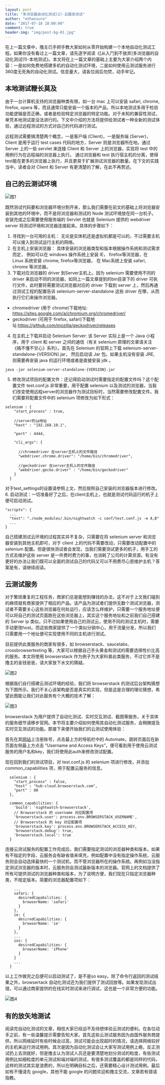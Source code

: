 ```yaml
---
layout: post
title: "多浏览器自动化测试(2)-云服务测试"
author: "ethansure"
date: "2017-07-18 18:00:00"
comment: true
header-img: "img/post-bg-01.jpg"
---
```


在上一篇文章中，撸主已手把手教大家如何从零开始构建一个本地自动化测试工程。如果你没有看过上一篇文章，请先逐字阅读《[从入门到不放弃]多浏览器的自动化测试(1)-本地测试》。本文将在上一篇文章的基础上主要为大家介绍两个内容：一是如何免费地搭建多机的自动化测试环境，二是如何使用云测试服务进行360度无死角的自动化测试。信息量大，请各位阅后勿焚，动手牢记。

## 本地测试鞭长莫及

由于一台计算机支持的浏览器种类有限，如一台 mac 上可以安装 safari, chrome, firefox, opera 等，而且通常只能安装一个版本的产品，所以本地测试多用于检验功能逻辑是否正确，或者是检验特定浏览器的特定功能。对于未知的兼容性测试，单凭本地测试是没法进行的。下文中介绍的方法将提供给测试者一种全新的测试体验，通过远程测试的方式对自己的代码进行测试。

远程测试需要搞清楚两个概念，一是客户端 (Client)，一是服务端 (Server)，Client 是用于运行 test cases 代码的地方，Server 则是浏览器所在地。通过 Server 上的一些 servlet 来连接 Client 和 Server 上的浏览器，实现将 test 中的用例行为在远程端的浏览器上执行。 通过浏览器和 test 执行宿主机的分离，使得test能在更多的浏览器上执行，并且更易于扩展测试浏览器的数量。在下文的实践当中，读者会对 Client 和 Server 有更清楚的了解，在此不再赘述。

## 自己的云测试环境

![图1](http://cdn.ethansure.me/17-7-17/34594448.jpg)

既然测试代码要和浏览器环境分割开来，那么我们需要在前文的基础上将浏览器安装到其他的环境中，而不是将浏览器和测试的 Node 测试环境放在同一台机子。安装完成之后需要使用服务端的 Servlet 也就是 Selenium 提供的 webdriver server 将测试环境和浏览器连接起来。具体的步骤如下：

1. 寻找到一台可用的主机： 无论是实体机还是虚拟机都是可以的，不过需要主机可以接入到测试运行主机的网络。
2. 在主机上安装浏览器： 具体安装的浏览器类型和版本根据操作系统和测试需求而定， 例如可以在 windows 操作系统上安装 IE， firefox等浏览器，在 Linux 系统安装 chrome, firefox等浏览器， 在 Mac系统上安装 safari, chrome 等浏览器。
3. 下载对应浏览器的 driver 到Server主机上。因为 selenium 需要使用不同的 driver 来启动不同的浏览器，如同上一篇文章提到的bin目录下的 driver 可执行文件，此时要将需要测试浏览器对应的 driver 下载到 server 上，然后再通过测试工程的配置告诉 selenium-server-standalone 这些 driver 在哪，从而执行它们来操作浏览器。
 * chromedriver (用于 chrome)下载地址: https://sites.google.com/a/chromium.org/chromedriver/
 * geckodriver (可用于 firefox, safari)下载地址:https://github.com/mozilla/geckodriver/releases

4. 在主机上下载并启动 Selenium Server: 该 Server 实际上是一个 Java 小程序，用于 client 和 server 之间的通信（有关 selenium 原理的文章请关注《搞不懂不甘心》系列）。首先在 Selenium 的官网上下载 selenium-server-standalone-{VERSION}.jar， 然后启动该 Jar 包。如果主机没有安装 JRE, 则需要再安装 java 的运行环境或者是直接安装 jdk 。

  ```
  java -jar selenium-server-standalone-{VERSION}.jar
  ```
  
5. 修改测试项目的配置文件：还记得启动测试时需要指定的配置文件吗？这个配置文件 test.conf.js 非常重要，用于配置 selenium 以及测试的浏览器，当我们改变使用远程server的浏览器作为测试目标时，当然需要修改配置文件。我们需要将配置文件中的 selenium 项修改为如下形式：

```
selenium : {
    "start_process" : true,

    //server的ip地址
    "host" : "192.168.10.1",

    "port" : 4444,

    "cli_args": {

      //chromedriver 在server主机上的文件路径
      "webdriver.chrome.driver": "/home/bin/chromedriver",

      //geckodriver 在server主机上的文件路径
      "webdriver.gecko.driver" : "/home/bin/geckodriver"
    }
  }
```

对于test_settings的设置请参照上文，然后按照自己安装的浏览器版本进行修改。
6. 启动测试：一切准备好了之后，在client主机上，也就是测试代码运行的机子上便可启动测试。

```
"scripts": {
  ...
  "test": "./node_modules/.bin/nightwatch -c conf/test.conf.js -e A,B"
  ...
}
```

自己搭建测试云环境的过程其实并不复杂，只需要在将 selenium server 和浏览器安装到其他主机即可，对于 client 上的代码不需要改动，只需要改动配置中的 selenium 配置。但是很快测试者会发现，当我们需要测试更多的机子，用手工的方式去维护这些 server 是一件费时费力的事，也消耗了公司的计算资源。有没有更好的办法让我们既可以全面的测试自己的代码又可以不用费尽心思维护主机？答案是有，请继续阅读。

## 云测试服务
对于繁琐重复的工程任务，商家们总是能想到赚钱的办法，这不对于上文我们碰到的麻烦就有商家提供了相应的产品。该产品为测试者们提供无数个测试浏览器，测试者不需要关心这些浏览器在何处运行，应该怎么样维护，只需要一个服务地址便可以将自己的测试页面跑在这些浏览器上，其实这个服务地址和之前我们自己搭建的 Server ip 类似，只不过如果使用自己的测试云，使用不同的测试主机时，需要手动更改host。而这些商家提供了一个类似分销中心，用于流量分发，所以我们只需要用一个地址便可实现使用不同的主机进行测试。

目前提供此类服务的商家有很多，如 browserstack、saucelabs、crossbrowsertesting 等，大家可以根据自己手头黄金和测试的需要选择性价比高的服务。本文将使用 browserstack 作为例子为大家科普此类服务，不过它并不是撸主的金钱爸爸，请大家放下水文的猜疑。

![图2](http://cdn.ethansure.me/17-7-17/3776665.jpg)

根据我们自行搭建云测试环境的经验，我们将 browserstack 的测试后台架构猜想为下图所示。我们不关心该架构是否是真实的实现，但是这是合理的理论猜想，希望此图能让我们对此服务有个大概的技术了解：

![图3](http://cdn.ethansure.me/17-7-17/7066742.jpg)

browserstack 为用户提供了自动化测试、实时交互测试、截图等服务，关于具体的服务细节请移步官网。本节将主要介绍如何使用其自动化测试服务，会稍微提及实时交互测试的功能。那接下来便开始我们的云测试使用体验：

首先在其[网站](https://www.browserstack.com)上注册账号，点击最上方的导航栏中的 Automate，跳转页面后在新页面左侧最上方点击 ”Username and Access Keys”，便可看到用于使用云测试服务的用户名和key，我们将使用此auth来修改测试配置。

现在回到我们的测试项目，对 test.conf.js 的 selenium 项进行修改，并添加 common_capabilities 项，用于配置云服务的信息。

```
  selenium : {
    "start_process" : false,
    "host" : "hub-cloud.browserstack.com",
    "port" : 80
  },

  common_capabilities: {
    'build': 'nightwatch-browserstack',
    // Browserstack 的 username 对应配置项
    'browserstack.user': process.env.BROWSERSTACK_USERNAME',
    // Browserstack 的 key 对应配置项
    'browserstack.key': process.env.BROWSERSTACK_ACCESS_KEY,
    'browserstack.debug': true,
    'browserstack.local': true
  }
```

连接云测试服务的配置工作完成后，我们需要指定测试的浏览器种类和版本。如果有不指定的字段，云服务会有缺省值来填充，例如配置中没有指定操作系统，云服务则会自动选择最快的一个测试机，而不管浏览器所在的操作系统。再例如当没指定测试浏览器的版本时，云服务则会测试最新版本的浏览器。官网上的文档提供了所有可提供测试的浏览器种类和版本，为了说明方便，我们现在只指定浏览器种类，不规定版本。简要的浏览器配置项如下：

```
    ...
    safari: {
      desiredCapabilities: {
        browserName: 'safari'
      }
    },
    ie: {
      desiredCapabilities: {
        browserName: 'ie'
      }
    },
    ...
    ios: {
      desiredCapabilities: {
        browserName: 'iPhone'
      }
    }
    ...
  }
```

以上工作做完之后便可以启动测试了，是不是so easy。除了命令行返回的测试结果之外，browsertack 自动化测试还为我们提供了测试回放等。如果发现测试出错，可以通过商家提供的在线实时测试来进行调试，这也是一个非常方便的功能。

![图4](http://cdn.ethansure.me/17-7-17/38411086.jpg)

## 有的放矢地测试
阅读完自动化测试的文章，相信大家已经迫不及待想体验云测试的便利。在各位动手之前，有一些温馨提示需要告知大家。首先这些云测试服务因为由国外服务商提供，所以网络延时有些时候会过高，测试可能会出现超时的情况，请选择网络较好的主机来运行测试用例。其次是因为自动化测试会让大家写测试用例上瘾，反正测试扔上去测就好，但是撸主认为测试人员还是要清楚地划分测试的粒度，有些测试用例比如细粒度的单元测试和端对端的测试，有很多测试覆盖的都是同样的代码，这样的测试其实是浪费的，所以在明确目标之后，还需要精心设计测试用例。最后如有不懂请先 google，其他不能 google 的问题欢迎和撸主交流，文章若有错请指教。
